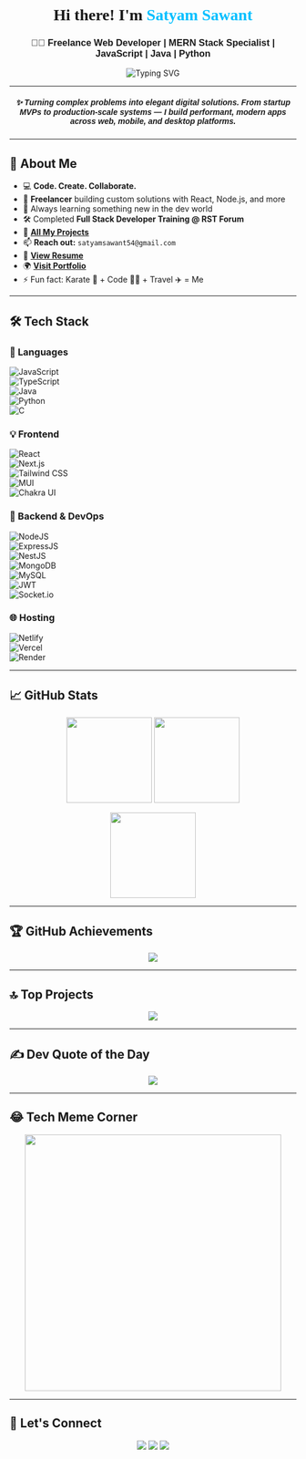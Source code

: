 <h1 align="center" style="font-family: Arial Black;">
  🚀 Hi there! I'm <span style="color:#00BFFF">Satyam Sawant</span> 👋
</h1>

<h3 align="center" style="font-family: sans-serif;">
  👨‍💻 Freelance Web Developer | MERN Stack Specialist | JavaScript | Java | Python
</h3>

<p align="center">
  <img src="https://readme-typing-svg.demolab.com?font=Fira+Code&pause=1000&color=00F7FF&center=true&vCenter=true&width=435&lines=I+Love+Building+Full+Stack+Apps!;MERN+%7C+React+%7C+Node+%7C+MongoDB;Freelancer+%7C+Tech+Explorer+%7C+Problem+Solver" alt="Typing SVG" />
</p>

---

<h5 align="center" style="font-family: sans-serif;">
✨ Turning complex problems into elegant digital solutions.  
From startup MVPs to production-scale systems — I build performant, modern apps across web, mobile, and desktop platforms.
</h5>

---

## 🌟 About Me

- 💻 **Code. Create. Collaborate.**  
- 🎯 **Freelancer** building custom solutions with React, Node.js, and more  
- 🧠 Always learning something new in the dev world  
- 🛠️ Completed **Full Stack Developer Training @ RST Forum**  
- 📂 [**All My Projects**](https://github.com/SatyamDevGenie)  
- 📫 **Reach out:** `satyamsawant54@gmail.com`  
- 🧾 [**View Resume**](https://drive.google.com/file/d/1c9Z3_4N86ZPVrdIpXyuX6aHVns05wxfM/view)  
- 🌍 [**Visit Portfolio**](https://ss-dev-portfolio.netlify.app/)  
- ⚡ Fun fact: Karate 🥋 + Code 👨‍💻 + Travel ✈️ = Me  

---

## 🛠️ Tech Stack

### 🚩 Languages
![JavaScript](https://img.shields.io/badge/JavaScript-F7DF1E?style=for-the-badge&logo=javascript&logoColor=black)  
![TypeScript](https://img.shields.io/badge/TypeScript-007ACC?style=for-the-badge&logo=typescript&logoColor=white)  
![Java](https://img.shields.io/badge/Java-orange?style=for-the-badge&logo=java&logoColor=white)  
![Python](https://img.shields.io/badge/Python-blue?style=for-the-badge&logo=python&logoColor=yellow)  
![C](https://img.shields.io/badge/C-%2300599C.svg?style=for-the-badge&logo=c&logoColor=white)

### 💡 Frontend  
![React](https://img.shields.io/badge/React-20232A?style=for-the-badge&logo=react&logoColor=61DAFB)  
![Next.js](https://img.shields.io/badge/Next-black?style=for-the-badge&logo=next.js&logoColor=white)  
![Tailwind CSS](https://img.shields.io/badge/Tailwind-38B2AC?style=for-the-badge&logo=tailwind-css&logoColor=white)  
![MUI](https://img.shields.io/badge/MUI-007FFF?style=for-the-badge&logo=mui&logoColor=white)  
![Chakra UI](https://img.shields.io/badge/Chakra_UI-319795?style=for-the-badge&logo=chakra-ui&logoColor=white)

### 🔧 Backend & DevOps  
![NodeJS](https://img.shields.io/badge/Node.js-339933?style=for-the-badge&logo=nodedotjs&logoColor=white)  
![ExpressJS](https://img.shields.io/badge/Express-404D59?style=for-the-badge)  
![NestJS](https://img.shields.io/badge/NestJS-E0234E?style=for-the-badge&logo=nestjs&logoColor=white)  
![MongoDB](https://img.shields.io/badge/MongoDB-4EA94B?style=for-the-badge&logo=mongodb&logoColor=white)  
![MySQL](https://img.shields.io/badge/MySQL-00758F?style=for-the-badge&logo=mysql&logoColor=white)  
![JWT](https://img.shields.io/badge/JWT-000000?style=for-the-badge&logo=jwt&logoColor=white)  
![Socket.io](https://img.shields.io/badge/Socket.io-black?style=for-the-badge&logo=socket.io)

### 🌐 Hosting  
![Netlify](https://img.shields.io/badge/Netlify-00C7B7?style=for-the-badge&logo=netlify&logoColor=white)  
![Vercel](https://img.shields.io/badge/Vercel-black?style=for-the-badge&logo=vercel&logoColor=white)  
![Render](https://img.shields.io/badge/Render-46E3B7?style=for-the-badge&logo=render&logoColor=white)

---

## 📈 GitHub Stats

<p align="center">
  <img src="https://github-readme-stats.vercel.app/api?username=SatyamDevGenie&show_icons=true&theme=radical" height="150" />
  <img src="https://github-readme-stats.vercel.app/api/top-langs/?username=SatyamDevGenie&layout=compact&theme=radical" height="150" />
</p>
<p align="center">
  <img src="https://github-readme-streak-stats.herokuapp.com/?user=SatyamDevGenie&theme=radical" height="150"/>
</p>

---

## 🏆 GitHub Achievements

<p align="center">
  <img src="https://github-profile-trophy.vercel.app/?username=SatyamDevGenie&theme=gruvbox&no-frame=true&row=1&column=6" />
</p>

---

## 🔝 Top Projects

<p align="center">
  <img src="https://github-contributor-stats.vercel.app/api?username=SatyamDevGenie&limit=5&theme=dark&combine_all_yearly_contributions=true" />
</p>

---

## ✍️ Dev Quote of the Day

<p align="center">
  <img src="https://quotes-github-readme.vercel.app/api?type=horizontal&theme=tokyonight" />
</p>

---

## 😂 Tech Meme Corner

<p align="center">
  <img src="https://i.pinimg.com/736x/9d/d5/52/9dd552fda78b7f923c63e082cee4ccb9.jpg" width="450" />
</p>

---

## 🙌 Let's Connect

<p align="center">
  <a href="mailto:satyamsawant54@gmail.com"><img src="https://img.shields.io/badge/Gmail-D14836?style=for-the-badge&logo=gmail&logoColor=white"></a>
  <a href="https://www.linkedin.com/in/satyamsawant"><img src="https://img.shields.io/badge/LinkedIn-blue?style=for-the-badge&logo=linkedin&logoColor=white"></a>
  <a href="https://ss-dev-portfolio.netlify.app"><img src="https://img.shields.io/badge/Portfolio-000?style=for-the-badge&logo=firefox-browser&logoColor=white"></a>
</p>
